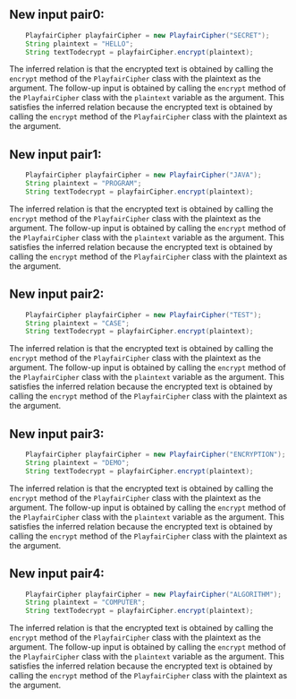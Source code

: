 ## New input pair0:
```java
    PlayfairCipher playfairCipher = new PlayfairCipher("SECRET");
    String plaintext = "HELLO";
    String textTodecrypt = playfairCipher.encrypt(plaintext);
```
The inferred relation is that the encrypted text is obtained by calling the `encrypt` method of the `PlayfairCipher` class with the plaintext as the argument. The follow-up input is obtained by calling the `encrypt` method of the `PlayfairCipher` class with the `plaintext` variable as the argument. This satisfies the inferred relation because the encrypted text is obtained by calling the `encrypt` method of the `PlayfairCipher` class with the plaintext as the argument.

## New input pair1:
```java
    PlayfairCipher playfairCipher = new PlayfairCipher("JAVA");
    String plaintext = "PROGRAM";
    String textTodecrypt = playfairCipher.encrypt(plaintext);
```
The inferred relation is that the encrypted text is obtained by calling the `encrypt` method of the `PlayfairCipher` class with the plaintext as the argument. The follow-up input is obtained by calling the `encrypt` method of the `PlayfairCipher` class with the `plaintext` variable as the argument. This satisfies the inferred relation because the encrypted text is obtained by calling the `encrypt` method of the `PlayfairCipher` class with the plaintext as the argument.

## New input pair2:
```java
    PlayfairCipher playfairCipher = new PlayfairCipher("TEST");
    String plaintext = "CASE";
    String textTodecrypt = playfairCipher.encrypt(plaintext);
```
The inferred relation is that the encrypted text is obtained by calling the `encrypt` method of the `PlayfairCipher` class with the plaintext as the argument. The follow-up input is obtained by calling the `encrypt` method of the `PlayfairCipher` class with the `plaintext` variable as the argument. This satisfies the inferred relation because the encrypted text is obtained by calling the `encrypt` method of the `PlayfairCipher` class with the plaintext as the argument.

## New input pair3:
```java
    PlayfairCipher playfairCipher = new PlayfairCipher("ENCRYPTION");
    String plaintext = "DEMO";
    String textTodecrypt = playfairCipher.encrypt(plaintext);
```
The inferred relation is that the encrypted text is obtained by calling the `encrypt` method of the `PlayfairCipher` class with the plaintext as the argument. The follow-up input is obtained by calling the `encrypt` method of the `PlayfairCipher` class with the `plaintext` variable as the argument. This satisfies the inferred relation because the encrypted text is obtained by calling the `encrypt` method of the `PlayfairCipher` class with the plaintext as the argument.

## New input pair4:
```java
    PlayfairCipher playfairCipher = new PlayfairCipher("ALGORITHM");
    String plaintext = "COMPUTER";
    String textTodecrypt = playfairCipher.encrypt(plaintext);
```
The inferred relation is that the encrypted text is obtained by calling the `encrypt` method of the `PlayfairCipher` class with the plaintext as the argument. The follow-up input is obtained by calling the `encrypt` method of the `PlayfairCipher` class with the `plaintext` variable as the argument. This satisfies the inferred relation because the encrypted text is obtained by calling the `encrypt` method of the `PlayfairCipher` class with the plaintext as the argument.
